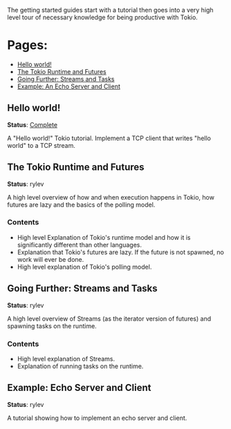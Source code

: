 The getting started guides start with a tutorial then goes into a very high
level tour of necessary knowledge for being productive with Tokio.

# Pages:

* [Hello world!](#hello-world)
* [The Tokio Runtime and Futures](#futures)
* [Going Further: Streams and Tasks](#further)
* [Example: An Echo Server and Client](#echo)

<a name="hello-world"></a>
## Hello world!

**Status**: [Complete](https://tokio.rs/docs/getting-started/hello-world/)

A "Hello world!" Tokio tutorial. Implement a TCP client that writes "hello world" to
a TCP stream.

<a name="futures"></a>
## The Tokio Runtime and Futures

**Status**: rylev

A high level overview of how and when execution happens in Tokio, how futures
are lazy and the basics of the polling model.

### Contents

* High level Explanation of Tokio's runtime model and how it is significantly different than other languages.
* Explanation that Tokio's futures are lazy. If the future is not spawned, no work will ever be done.
* High level explanation of Tokio's polling model.

<a name="further"></a>
## Going Further: Streams and Tasks

**Status**: rylev

A high level overview of Streams (as the iterator version of futures) and spawning
tasks on the runtime.

### Contents

* High level explanation of Streams.
* Explanation of running tasks on the runtime.

<a name="echo"></a>
## Example: Echo Server and Client

**Status**: rylev

A tutorial showing how to implement an echo server and client.